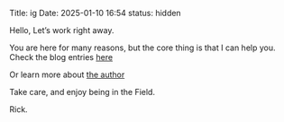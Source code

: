 Title: ig
Date: 2025-01-10 16:54
status: hidden


Hello, Let’s work right away. 

You are here for many reasons, but the core thing is that I can help you. Check the blog entries [here](https://rickarellano.work) 

Or learn more about [the author](https://www.amazon.com/stores/Rick-Arellano/author/B08MCVSVZ2)

Take care, and enjoy being in the Field. 

Rick.
